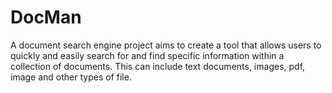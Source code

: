 # DocMan
A document search engine project aims to create a tool that allows users to quickly and easily search for and find specific information within a collection of documents. This can include text documents, images, pdf, image and other types of file.
